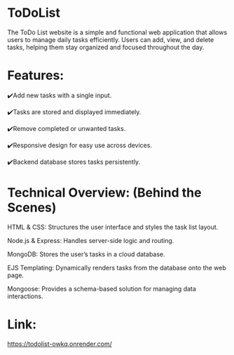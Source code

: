 # ToDoList

The ToDo List website is a simple and functional web application that allows users to manage daily tasks efficiently. Users can add, view, and delete tasks, helping them stay organized and focused throughout the day.

# Features:

✔️Add new tasks with a single input.

✔️Tasks are stored and displayed immediately.

✔️Remove completed or unwanted tasks.

✔️Responsive design for easy use across devices.

✔️Backend database stores tasks persistently.

# Technical Overview: (Behind the Scenes)

HTML & CSS: Structures the user interface and styles the task list layout.

Node.js & Express: Handles server-side logic and routing.

MongoDB: Stores the user’s tasks in a cloud database.

EJS Templating: Dynamically renders tasks from the database onto the web page.

Mongoose: Provides a schema-based solution for managing data interactions.

# Link:
https://todolist-owkq.onrender.com/
